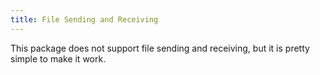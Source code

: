 ```yaml
---
title: File Sending and Receiving
---
```


This package does not support file sending and receiving, but it is pretty simple to make it work. 
